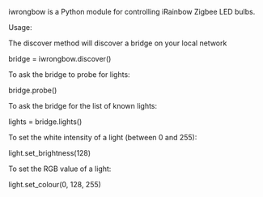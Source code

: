 iwrongbow is a Python module for controlling iRainbow Zigbee LED bulbs.

Usage:

The discover method will discover a bridge on your local network

bridge = iwrongbow.discover()

To ask the bridge to probe for lights:

bridge.probe()

To ask the bridge for the list of known lights:

lights = bridge.lights()

To set the white intensity of a light (between 0 and 255):

light.set_brightness(128)

To set the RGB value of a light:

light.set_colour(0, 128, 255)